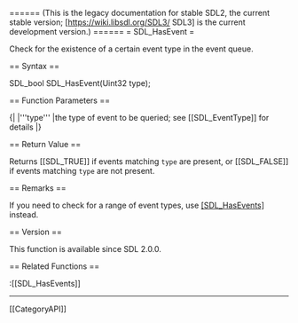 ====== (This is the legacy documentation for stable SDL2, the current stable version; [https://wiki.libsdl.org/SDL3/ SDL3] is the current development version.) ======
= SDL_HasEvent =

Check for the existence of a certain event type in the event queue.

== Syntax ==

<syntaxhighlight lang='c'>
SDL_bool SDL_HasEvent(Uint32 type);
</syntaxhighlight>

== Function Parameters ==

{|
|'''type'''
|the type of event to be queried; see [[SDL_EventType]] for details
|}

== Return Value ==

Returns [[SDL_TRUE]] if events matching <code>type</code> are present, or
[[SDL_FALSE]] if events matching <code>type</code> are not present.

== Remarks ==

If you need to check for a range of event types, use [[SDL_HasEvents]]()
instead.

== Version ==

This function is available since SDL 2.0.0.

== Related Functions ==

:[[SDL_HasEvents]]

----
[[CategoryAPI]]


